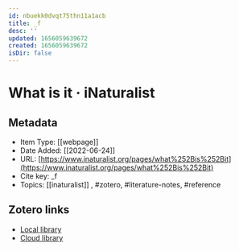 ```yaml
---
id: nbuekk0dvqt75thn11a1acb
title: _f
desc: ''
updated: 1656059639672
created: 1656059639672
isDir: false
---
```

# What is it · iNaturalist

## Metadata

* Item Type: [[webpage]]
* Date Added: [[2022-06-24]]
* URL: [https://www.inaturalist.org/pages/what%252Bis%252Bit](https://www.inaturalist.org/pages/what%252Bis%252Bit)
* Cite key: _f
* Topics: [[inaturalist]]
, #zotero, #literature-notes, #reference


##  Zotero links
* [Local library](zotero://select/items/3_VQNDSRUN)
* [Cloud library](http://zotero.org/groups/4613367/items/VQNDSRUN)

